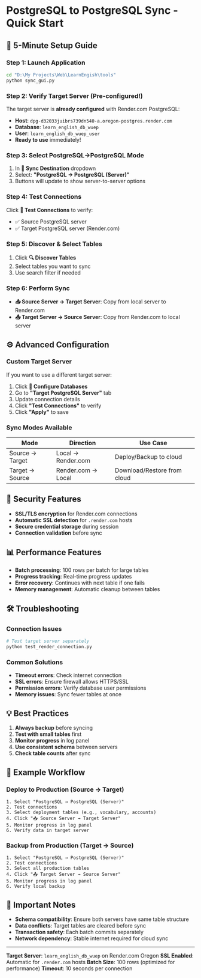 # PostgreSQL to PostgreSQL Sync - Quick Start

## 🚀 5-Minute Setup Guide

### Step 1: Launch Application
```bash
cd "D:\My Projects\Web\LearnEngish\tools"
python sync_gui.py
```

### Step 2: Verify Target Server (Pre-configured!)
The target server is **already configured** with Render.com PostgreSQL:
- **Host**: `dpg-d32033juibrs739dn540-a.oregon-postgres.render.com`
- **Database**: `learn_english_db_wuep`
- **User**: `learn_english_db_wuep_user`
- **Ready to use** immediately!

### Step 3: Select PostgreSQL→PostgreSQL Mode
1. In **🎯 Sync Destination** dropdown
2. Select: **"PostgreSQL → PostgreSQL (Server)"**
3. Buttons will update to show server-to-server options

### Step 4: Test Connections
Click **🔌 Test Connections** to verify:
- ✅ Source PostgreSQL server
- ✅ Target PostgreSQL server (Render.com)

### Step 5: Discover & Select Tables
1. Click **🔍 Discover Tables**
2. Select tables you want to sync
3. Use search filter if needed

### Step 6: Perform Sync
- **📥 Source Server → Target Server**: Copy from local server to Render.com
- **📤 Target Server → Source Server**: Copy from Render.com to local server

## ⚙️ Advanced Configuration

### Custom Target Server
If you want to use a different target server:

1. Click **🔧 Configure Databases**
2. Go to **"Target PostgreSQL Server"** tab
3. Update connection details
4. Click **"Test Connections"** to verify
5. Click **"Apply"** to save

### Sync Modes Available

| Mode | Direction | Use Case |
|------|-----------|----------|
| Source → Target | Local → Render.com | Deploy/Backup to cloud |
| Target → Source | Render.com → Local | Download/Restore from cloud |

## 🔐 Security Features

- **SSL/TLS encryption** for Render.com connections
- **Automatic SSL detection** for `.render.com` hosts
- **Secure credential storage** during session
- **Connection validation** before sync

## 📊 Performance Features

- **Batch processing**: 100 rows per batch for large tables
- **Progress tracking**: Real-time progress updates
- **Error recovery**: Continues with next table if one fails
- **Memory management**: Automatic cleanup between tables

## 🛠️ Troubleshooting

### Connection Issues
```bash
# Test target server separately
python test_render_connection.py
```

### Common Solutions
- **Timeout errors**: Check internet connection
- **SSL errors**: Ensure firewall allows HTTPS/SSL
- **Permission errors**: Verify database user permissions
- **Memory issues**: Sync fewer tables at once

## 💡 Best Practices

1. **Always backup** before syncing
2. **Test with small tables** first
3. **Monitor progress** in log panel
4. **Use consistent schema** between servers
5. **Check table counts** after sync

## 🎯 Example Workflow

### Deploy to Production (Source → Target)
```
1. Select "PostgreSQL → PostgreSQL (Server)"
2. Test connections
3. Select deployment tables (e.g., vocabulary, accounts)
4. Click "📥 Source Server → Target Server"
5. Monitor progress in log panel
6. Verify data in target server
```

### Backup from Production (Target → Source)
```
1. Select "PostgreSQL → PostgreSQL (Server)"
2. Test connections
3. Select all production tables
4. Click "📤 Target Server → Source Server"
5. Monitor progress in log panel
6. Verify local backup
```

## 🚨 Important Notes

- **Schema compatibility**: Ensure both servers have same table structure
- **Data conflicts**: Target tables are cleared before sync
- **Transaction safety**: Each batch commits separately
- **Network dependency**: Stable internet required for cloud sync

---

**Target Server**: `learn_english_db_wuep` on Render.com Oregon
**SSL Enabled**: Automatic for `.render.com` hosts
**Batch Size**: 100 rows (optimized for performance)
**Timeout**: 10 seconds per connection